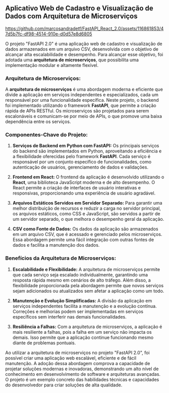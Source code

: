 ## Aplicativo Web de Cadastro e Visualização de Dados com Arquitetura de Microserviços

https://github.com/marcosandradetf/FastAPI_React_2.0/assets/116861853/47d5b7fc-df98-4514-910e-d0d57e8d6805

O projeto "FastAPI 2.0" é uma aplicação web de cadastro e visualização de dados armazenados em um arquivo CSV, desenvolvida com o objetivo de alcançar alta escalabilidade e desempenho. Para alcançar esse objetivo, foi adotada uma **arquitetura de microserviços**, que possibilita uma implementação modular e altamente flexível.

### Arquitetura de Microserviços:

A **arquitetura de microserviços** é uma abordagem moderna e eficiente que divide a aplicação em serviços independentes e especializados, cada um responsável por uma funcionalidade específica. Neste projeto, o backend foi implementado utilizando o framework **FastAPI**, que permite a criação rápida de APIs RESTful. Os microserviços são projetados para serem escalonáveis e comunicam-se por meio de APIs, o que promove uma baixa dependência entre os serviços.

### Componentes-Chave do Projeto:

1. **Serviços de Backend em Python com FastAPI:** Os principais serviços do backend são implementados em Python, aproveitando a eficiência e a flexibilidade oferecidas pelo framework **FastAPI**. Cada serviço é responsável por um conjunto específico de funcionalidades, como autenticação de usuários, gerenciamento de dados e validações.

2. **Frontend em React:** O frontend da aplicação é desenvolvido utilizando o **React**, uma biblioteca JavaScript moderna e de alto desempenho. O React permite a criação de interfaces de usuário interativas e responsivas, proporcionando uma experiência de usuário agradável.

3. **Arquivos Estáticos Servidos em Servidor Separado:** Para garantir uma melhor distribuição de recursos e reduzir a carga no servidor principal, os arquivos estáticos, como CSS e JavaScript, são servidos a partir de um servidor separado, o que melhora o desempenho geral da aplicação.

4. **CSV como Fonte de Dados:** Os dados da aplicação são armazenados em um arquivo CSV, que é acessado e gerenciado pelos microserviços. Essa abordagem permite uma fácil integração com outras fontes de dados e facilita a manutenção dos dados.

### Benefícios da Arquitetura de Microserviços:

1. **Escalabilidade e Flexibilidade:** A arquitetura de microserviços permite que cada serviço seja escalado individualmente, garantindo uma resposta rápida mesmo em cenários de alto tráfego. Além disso, a flexibilidade proporcionada pela abordagem permite que novos serviços sejam adicionados ou atualizados sem afetar a aplicação como um todo.

2. **Manutenção e Evolução Simplificadas:** A divisão da aplicação em serviços independentes facilita a manutenção e a evolução contínua. Correções e melhorias podem ser implementadas em serviços específicos sem interferir nas demais funcionalidades.

3. **Resiliência a Falhas:** Com a arquitetura de microserviços, a aplicação é mais resiliente a falhas, pois a falha em um serviço não impacta os demais. Isso permite que a aplicação continue funcionando mesmo diante de problemas pontuais.

Ao utilizar a arquitetura de microserviços no projeto "FastAPI 2.0", foi possível criar uma aplicação web escalável, eficiente e de fácil manutenção. A adoção dessa abordagem comprova a capacidade de projetar soluções modernas e inovadoras, demonstrando um alto nível de conhecimento em desenvolvimento de software e arquiteturas avançadas. O projeto é um exemplo concreto das habilidades técnicas e capacidades do desenvolvedor para criar soluções de alta qualidade.
